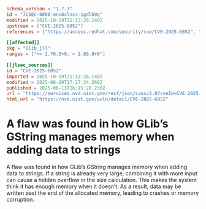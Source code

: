 ```toml
schema_version = "1.7.3"
id = "JLSEC-0000-mns6clncs-1gdlb9q"
modified = 2025-10-19T21:13:26.140Z
upstream = ["CVE-2025-6052"]
references = ["https://access.redhat.com/security/cve/CVE-2025-6052", "https://bugzilla.redhat.com/show_bug.cgi?id=2372666"]

[[affected]]
pkg = "Glib_jll"
ranges = [">= 2.76.5+0, < 2.86.0+0"]

[[jlsec_sources]]
id = "CVE-2025-6052"
imported = 2025-10-19T21:13:26.140Z
modified = 2025-08-20T17:27:24.260Z
published = 2025-06-13T16:15:28.230Z
url = "https://services.nvd.nist.gov/rest/json/cves/2.0?cveId=CVE-2025-6052"
html_url = "https://nvd.nist.gov/vuln/detail/CVE-2025-6052"
```

# A flaw was found in how GLib’s GString manages memory when adding data to strings

A flaw was found in how GLib’s GString manages memory when adding data to strings. If a string is already very large, combining it with more input can cause a hidden overflow in the size calculation. This makes the system think it has enough memory when it doesn’t. As a result, data may be written past the end of the allocated memory, leading to crashes or memory corruption.

